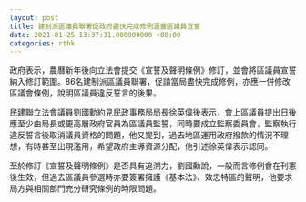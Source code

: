 ```yaml
---
layout: post
title: 建制派區議員聯署促政府盡快完成修例涵蓋區議員宣誓
date: 2021-01-25 13:37:31.000000000 +08:00
categories: rthk
---
```


政府表示，農曆新年後向立法會提交《宣誓及聲明條例》修訂，並會將區議員宣誓納入修訂範圍。86名建制派區議員聯署，促請當局盡快完成修例，亦應一併修改區議會條例，說明區議員違反誓言的後果。

民建聯立法會議員劉國勳約見民政事務局局長徐英偉後表示，會上區議員提出日後應至少由局長或更高層政府官員為區議員監誓，同時要成立監察委員會，監察執行違反誓言後取消議員資格的問題，他又提到，過去地區運用政府撥款的情況不理想，有時甚至出現濫用，希望政府主導資源分配，他引述徐英偉表示認同。

至於修訂《宣誓及聲明條例》是否具有追溯力，劉國勳說，一般而言修例會在刊憲後生效，但過去區議員參選時亦要簽署擁護《基本法》、效忠特區的聲明，他要求局方與相關部門充分研究條例的時限問題。
